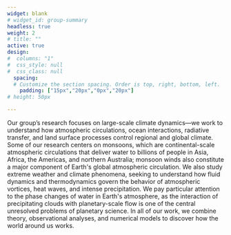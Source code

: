 ```yaml
---
widget: blank
# widget_id: group-summary
headless: true
weight: 2
# title: ""
active: true
design:
#  columns: "1"
#  css_style: null
#  css_class: null
  spacing:
  # Customize the section spacing. Order is top, right, bottom, left.
    padding: ["15px","20px","0px","20px"]
# height: 50px

---
```

Our group’s research focuses on large-scale climate dynamics&mdash;we work to understand how atmospheric circulations, ocean interactions, radiative transfer, and land surface processes control regional and global climate.  Some of our research centers on monsoons, which are continental-scale atmospheric circulations that deliver water to billions of people in Asia, Africa, the Americas, and northern Australia; monsoon winds also constitute a major component of Earth's global atmospheric circulation.  We also study extreme weather and climate phenomena, seeking to understand how fluid dynamics and thermodynamics govern the behavior of atmospheric vortices, heat waves, and intense precipitation. We pay particular attention to the phase changes of water in Earth's atmosphere, as the interaction of precipitating clouds with planetary-scale flow is one of the central unresolved problems of planetary science.  In all of our work, we combine theory, observational analyses, and numerical models to discover how the world around us works.

